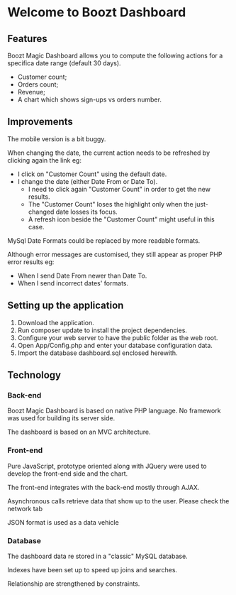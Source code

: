# Welcome to Boozt Dashboard

## Features
Boozt Magic Dashboard allows you to compute the following actions for a specifica date range (default 30 days).
* Customer count;
* Orders count;
* Revenue;
* A chart which shows sign-ups vs orders number.

## Improvements 
The mobile version is a bit buggy.

When changing the date, the current action needs to be refreshed by clicking again the link eg:
* I click on "Customer Count" using the default date.
* I change the date (either Date From or Date To).
    * I need to click again "Customer Count" in order to get the new results.
    * The "Customer Count" loses the highlight only when the just-changed date losses its focus.
    * A refresh icon beside the "Customer Count" might useful in this case.
      
MySql Date Formats could be replaced by more readable formats.
  
Although error messages are customised, they still appear as proper PHP error results eg:
* When I send Date From newer than Date To.
* When I send incorrect dates' formats.

## Setting up the application
1. Download the application.
2. Run composer update to install the project dependencies.
3. Configure your web server to have the public folder as the web root.
4. Open App/Config.php and enter your database configuration data.
5. Import the database dashboard.sql enclosed herewith.
 
## Technology
### Back-end
Boozt Magic Dashboard is based on native PHP language.
No framework was used for building its server side.

The dashboard is based on an MVC architecture.
 
### Front-end
Pure JavaScript, prototype oriented along with JQuery were used to develop the front-end side and the chart.

The front-end integrates with the back-end mostly through AJAX. 

Asynchronous calls retrieve data that show up to the user. Please check the network tab   

JSON format is used as a data vehicle 

### Database
The dashboard data re stored in a "classic" MySQL database.  

Indexes have been set up to speed up joins and searches.

Relationship are strengthened by constraints.


